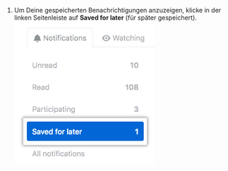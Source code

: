 1. Um Deine gespeicherten Benachrichtigungen anzuzeigen, klicke in der linken Seitenleiste auf **Saved for later** (für später gespeichert). ![Schaltfläche „Saved for later" gespeichert für später)](/assets/images/help/notifications/saved-for-later-tab.png)

